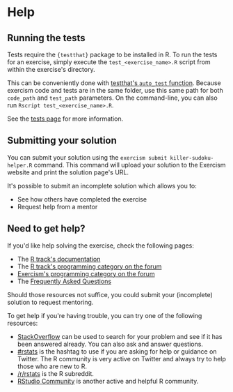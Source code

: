 # Help

## Running the tests

Tests require the `{testthat}` package to be installed in R.
To run the tests for an exercise, simply execute the `test_<exercise_name>.R` script from within the exercise's directory.

This can be conveniently done with [testthat's `auto_test` function](https://testthat.r-lib.org/reference/auto_test.html). Because exercism code and tests are in the same folder, use this same path for both `code_path` and `test_path` parameters. On the command-line, you can also run `Rscript test_<exercise_name>.R`.

See the [tests page](https://exercism.org/docs/tracks/r/tests) for more information.

## Submitting your solution

You can submit your solution using the `exercism submit killer-sudoku-helper.R` command.
This command will upload your solution to the Exercism website and print the solution page's URL.

It's possible to submit an incomplete solution which allows you to:

- See how others have completed the exercise
- Request help from a mentor

## Need to get help?

If you'd like help solving the exercise, check the following pages:

- The [R track's documentation](https://exercism.org/docs/tracks/r)
- The [R track's programming category on the forum](https://forum.exercism.org/c/programming/r)
- [Exercism's programming category on the forum](https://forum.exercism.org/c/programming/5)
- The [Frequently Asked Questions](https://exercism.org/docs/using/faqs)

Should those resources not suffice, you could submit your (incomplete) solution to request mentoring.

To get help if you're having trouble, you can try one of the following resources:

- [StackOverflow](https://stackoverflow.com/questions/tagged/r) can be used to search for your problem and see if it has been answered already. You can also ask and answer questions.
- [#rstats](https://twitter.com/search?q=%23rstats) is the hashtag to use if you are asking for help or guidance on Twitter. The R community is very active on Twitter and always try to help those who are new to R.
- [/r/rstats](https://www.reddit.com/r/rstats) is the R subreddit.
- [RStudio Community](https://community.rstudio.com/) is another active and helpful R community.
